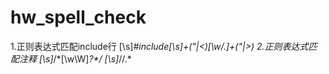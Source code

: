 # hw_spell_check
1.正则表达式匹配include行
[\s]*#include[\s]+(\"|<)[\w/\.]+(\"|>)
2.正则表达式匹配注释
[\s]*/\*[\w\W]*?\*/
[\s]*//.*
